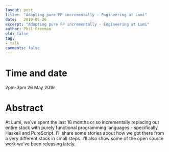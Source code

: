 ```yaml
---
layout: post
title:  "Adopting pure FP incrementally - Engineering at Lumi"
date:   2019-05-26
excerpt: "Adopting pure FP incrementally - Engineering at Lumi"
author: Phil Freeman
old: false
tag:
- talk
comments: false
---
```


# Time and date
2pm-3pm 26 May 2019

# Abstract
At Lumi, we've spent the last 18 months or so incrementally replacing our entire stack with purely functional programming languages - specifically Haskell and PureScript. I'll share some stories about how we got there from a very different stack in small steps. I'll also show some of the open source work we've been releasing lately.